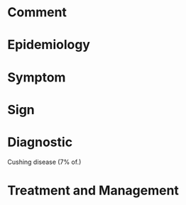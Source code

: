 # Comment

# Epidemiology

# Symptom

# Sign

# Diagnostic

Cushing disease
(7% of.)

# Treatment and Management
